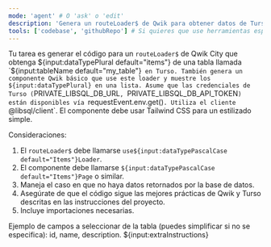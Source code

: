 ```yaml
---
mode: 'agent' # O 'ask' o 'edit'
description: 'Genera un routeLoader$ de Qwik para obtener datos de Turso y un componente básico para mostrarlos.'
tools: ['codebase', 'githubRepo'] # Si quieres que use herramientas específicas
---
```

Tu tarea es generar el código para un `routeLoader$` de Qwik City que obtenga ${input:dataTypePlural default="items"} de una tabla llamada `${input:tableName default="my_table"}` en Turso.
También genera un componente Qwik básico que use este loader y muestre los ${input:dataTypePlural} en una lista.
Asume que las credenciales de Turso (`PRIVATE_LIBSQL_DB_URL`, `PRIVATE_LIBSQL_DB_API_TOKEN`) están disponibles vía `requestEvent.env.get()`.
Utiliza el cliente `@libsql/client`.
El componente debe usar Tailwind CSS para un estilizado simple.

Consideraciones:
1.  El `routeLoader$` debe llamarse `use${input:dataTypePascalCase default="Items"}Loader`.
2.  El componente debe llamarse `${input:dataTypePascalCase default="Items"}Page` o similar.
3.  Maneja el caso en que no haya datos retornados por la base de datos.
4.  Asegúrate de que el código sigue las mejores prácticas de Qwik y Turso descritas en las instrucciones del proyecto.
5.  Incluye importaciones necesarias.

Ejemplo de campos a seleccionar de la tabla (puedes simplificar si no se especifica): id, name, description.
${input:extraInstructions}